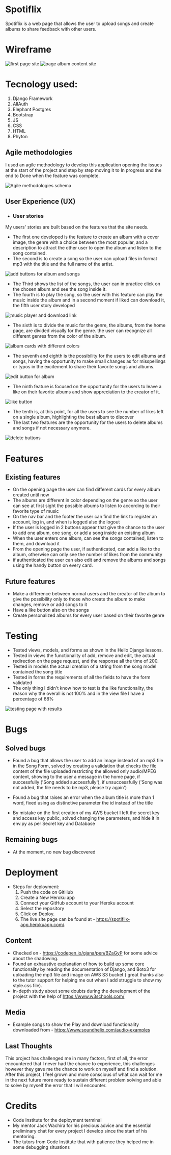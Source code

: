 # Spotiflix

Spotiflix is a web page that allows the user to upload songs and create albums to share feedback with other users.

# Wireframe

<img src = "static/image/first_page.png" alt = "first page site">

<img src = "static/image/second_page.png" alt = "page album content site">


# Tecnology used:

1. Django Framework
2. AllAuth
3. Elephant Postgres
4. Bootstrap
5. JS
6. CSS
7. HTML
8. Phyton

## Agile methodologies

I used an agile methodology to develop this application opening the issues at the start of the project and step by step moving it to In progress and the end to Done when the feature was complete.

<img src = "static/image/agile.png" alt = "Agile methodologies schema">

## User Experience (UX)

-   ### User stories
My users' stories are built based on the features that the site needs.
* The first one developed is the feature to create an album with a cover image, the genre with a choice between the most popular, and a description to attract the other user to open the album and listen to the song contained.
* The second is to create a song so the user can upload files in format mp3 with the title and the full name of the artist.
<img src = "static/image/add buttons.png" alt = "add buttons for album and songs">

* The Third shows the list of the songs, the user can in practice click on the chosen album and see the song inside it.
* The fourth is to play the song, so the user with this feature can play the music inside the album and in a second moment if liked can download it, the fifth user story developed

<img src = "static/image/music-player-download.png" alt = "music player and download link">


* The sixth is to divide the music for the genre, the albums, from the home page, are divided visually for the genre.
the user can recognize all different genres from the color of the album.

<img src = "static/image/album-genre.png" alt = "album cards with different colors">


* The seventh and eighth is the possibility for the users to edit albums and songs, having the opportunity to make small changes as for misspellings or typos in the excitement to share their favorite songs and albums.

<img src = "static/image/edit-button.png" alt = "edit button for album">

* The ninth feature is focused on the opportunity for the users to leave a like on their favorite albums and show appreciation to the creator of it.

<img src = "static/image/like-button.png" alt = "like button">

* The tenth is, at this point, for all the users to see the number of likes left on a single album, highlighting the best album to discover
* The last two features are the opportunity for the users to delete albums and songs if not necessary anymore.

<img src = "static/image/delete-buttons.png" alt = "delete buttons">

  

# Features
## Existing features
* On the opening page the user can find different cards for every album created until now
* The albums are different in color depending on the genre so the user can see at first sight the possible albums to listen to according to their favorite type of music
* On the nav bar and the footer the user can find the link to register an account, log in, and when is logged also the logout
* If the user is logged in 2 buttons appear that give the chance to the user to add one album, one song, or add a song inside an existing album 
* When the user enters one album, can see the songs contained, listen to them, and download it
* From the opening page the user, if authenticated, can add a like to the album, otherwise can only see the number of likes from the community
* if authenticated the user can also edit and remove the albums and songs using the handy button on every card.

## Future features

* Make a difference between normal users and the creator of the album to give the possibility only to those who create the album to make changes, remove or add songs to it
* Have a like button also on the songs
* Create personalized albums for every user based on their favorite genre


# Testing

* Tested views, models, and forms as shown in the Hello Django lessons.
* Tested in views the functionality of add, remove and edit, the actual redirection on the page request, and the response all the time of 200.
* Tested in models the actual creation of a string from the song model contained the song title
* Tested in forms the requirements of all the fields to have the form validated
* The only thing I didn't know how to test is the like functionality, the reason why the overall is not 100% and in the view file I have a percentage of 68%

<img src = "static/image/testing.png" alt = "testing page with results">

# Bugs

## Solved bugs
* Found a bug that allows the user to add an image instead of an mp3 file in the Song Form, solved by creating a validation that checks the file content of the file uploaded restricting the allowed only audio/MPEG content, showing to the user a message in the home page, if successfully ('Song added successfully'), if unsuccessfully ('Song was not added, the file needs to be mp3, please try again')

* Found a bug that raises an error when the album title is more than 1 word, fixed using as distinctive parameter the id instead of the title 

* By mistake on the first creation of my AWS bucket I left the secret key and access key public, solved changing the parameters, and hide it in env.py as per Secret key and Database

## Remaining bugs
* At the moment, no new bug discovered


# Deployment

 * Steps for deployment:
    1. Push the code on GitHub
    2. Create a New Heroku app
    3. Connect your GitHub account to your Heroku account
    4. Select the repository 
    5. Click on Deploy.
    6. The live site page can be found at - https://spotiflix-app.herokuapp.com/.


## Content 

* Checked on - https://codepen.io/giana/pen/BZaGyP for some advice about the shadowing.
* Found an exhaustive explanation of how to build up some core functionality by reading the documentation of Django, and Boto3 for uploading the mp3 file and image on AWS S3 bucket ( great thanks also to the tutor support for helping me out when I add struggle to show my style.css file).
* in-depth study about some doubts during the development of the project with the help of https://www.w3schools.com/

## Media 

* Example songs to show the Play and download functionality downloaded from - https://www.soundhelix.com/audio-examples


## Last Thoughts

This project has challenged me in many factors, first of all, the error encountered that I never had the chance to experience, this challenges however they gave me the chance to work on myself and find a solution.
After this project, I feel grown and more conscious of what can wait for me in the next future more ready to sustain different problem solving and able to solve by myself the error that I will encounter. 

# Credits
* Code Institute for the deployment terminal
* My mentor Jack Wachira for his precious advice and the essential preliminary chat for every project I develop since the start of his mentoring.
* The tutors from Code Institute that with patience they helped me in some debugging situations
